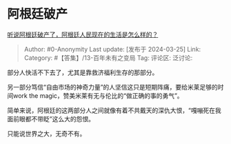 # 阿根廷破产
[听说阿根廷破产了，阿根廷人民现在的生活是怎么样的？](https://www.zhihu.com/question/634215326/answer/3442254318)

> Author: #0-Anonymity
> Last update: [发布于 2024-03-25]
> Link:
> Category: #【答集】/13-百年未有之变局 
> Tag: 
> 评论区:
> 泛讨论:

部分人快活不下去了，尤其是靠救济福利生存的那部分。

另一部分笃信“自由市场的神奇力量”的人坚信这只是短期阵痛，要给米莱足够的时间work the magic，赞美米莱有无与伦比的“做正确的事的勇气”。

简单来说，阿根廷的这两部分人之间就像有着不共戴天的深仇大恨，“嘎嘣死在我面前眼都不带眨”这么大的怨恨。

只能说世界之大，无奇不有。
